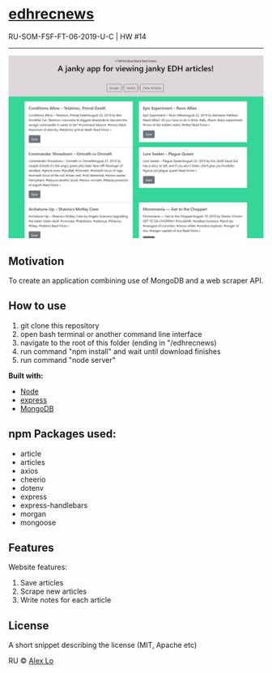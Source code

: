 # [edhrecnews](https://github.com/alexlo15/edhrecnews)
RU-SOM-FSF-FT-06-2019-U-C | HW #14

___


![screenshot](public/assets/images/sshot.JPG)

## Motivation
To create an application combining use of MongoDB and a web scraper API.

## How to use
1. git clone this repository
2. open bash terminal or another command line interface
3. navigate to the root of this folder (ending in "/edhrecnews)
4. run command "npm install" and wait until download finishes
5. run command "node server"

**Built with:**
* [Node](https://nodejs.org/en/)
* [express](https://expressjs.com/)
* [MongoDB](https://www.mongodb.com/)

## npm Packages used:

* article
* articles
* axios
* cheerio
* dotenv
* express
* express-handlebars
* morgan
* mongoose

## Features
Website features: 

1. Save articles
2. Scrape new articles
3. Write notes for each article



## License
A short snippet describing the license (MIT, Apache etc)

RU © 
[Alex Lo](https://github.com/alexlo15)
